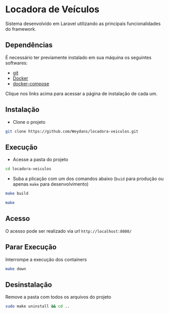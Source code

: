 # Locadora de Veículos

Sistema desenvolvido em Laravel utilizando as principais funcionalidades do framework.



## Dependências

É necessário ter previamente instalado em sua máquina os seguintes softwares:

- [git](https://git-scm.com/downloads)
- [Docker](https://docs.docker.com/engine/install/)
- [docker-compose](https://docs.docker.com/compose/install/)

Clique nos links acima para acessar a página de instalação de cada um.



## Instalação

- Clone o projeto
```bash
git clone https://github.com/Weydans/locadora-veiculos.git
```



## Execução

- Acesse a pasta do projeto
```bash
cd locadora-veiculos
```


- Suba a plicação com um dos comandos abaixo (`buid` para produção ou apenas `make` para desenvolvimento)
```bash
make build
```

```bash
make
```


## Acesso

O acesso pode ser realizado via url `http://localhost:8080/`



## Parar Execução

Interrompe a execução dos containers
```bash
make down
```



## Desinstalação

Remove a pasta com todos os arquivos do projeto
```bash
sudo make uninstall && cd ..
```
